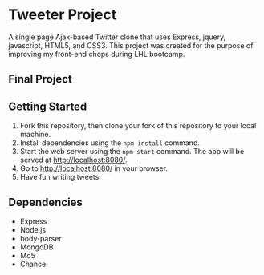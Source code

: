 # Tweeter Project

A single page Ajax-based Twitter clone that uses Express, jquery, javascript, HTML5, and CSS3. This project was created for the purpose of improving my front-end chops during LHL bootcamp.

## Final Project


## Getting Started

1. Fork this repository, then clone your fork of this repository to your local machine.
2. Install dependencies using the `npm install` command.
3. Start the web server using the `npm start` command. The app will be served at <http://localhost:8080/>.
4. Go to <http://localhost:8080/> in your browser.
5. Have fun writing tweets.

## Dependencies

- Express
- Node.js
- body-parser
- MongoDB
- Md5
- Chance